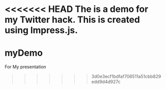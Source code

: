 <<<<<<< HEAD
The is a demo for my Twitter hack. This is created using Impress.js.
=======
myDemo
======

For My presentation 
>>>>>>> 3d0e3ecf1bdfaf706511a51cbb829edd9d4d927c
